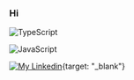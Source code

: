 ### Hi
<!-- 
![YOUR github stats](https://github-readme-stats.vercel.app/api?username=LucasMartinsUthi)
![Top Langs](https://github-readme-stats.vercel.app/api/top-langs/?username=LucasMartinsUthi&hide=TeX&layout=compact) -->

![TypeScript](https://img.shields.io/badge/TypeScript-007ACC?style=for-the-badge&logo=typescript&logoColor=white)

![JavaScript](https://img.shields.io/badge/JavaScript-323330?style=for-the-badge&logo=javascript&logoColor=F7DF1E)

[![My Linkedin](https://img.shields.io/badge/LinkedIn-0077B5?style=for-the-badge&logo=linkedin&logoColor=white)](https://www.linkedin.com/in/lucas-martins-dos-santos-85aa65185/){target: "_blank"}


